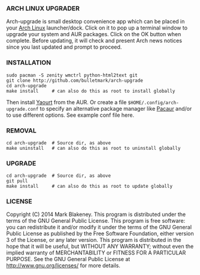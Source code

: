 ### ARCH LINUX UPGRADER

Arch-upgrade is small desktop convenience app which can be placed in
your [Arch Linux](http://www.archlinux.org) launcher/dock. Click on it
to pop up a terminal window to upgrade your system and AUR packages.
Click on the OK button when complete. Before updating, it will check and
present Arch news notices since you last updated and prompt to proceed.

### INSTALLATION

    sudo pacman -S zenity wmctrl python-html2text git
    git clone http://github.com/bulletmark/arch-upgrade
    cd arch-upgrade
    make install     # can also do this as root to install globally

Then install [Yaourt](http://aur.archlinux.org/packages/yaourt/) from
the AUR. Or create a file `$HOME/.config/arch-upgrade.conf` to specify
an alternative package manager like
[Pacaur](http://aur.archlinux.org/packages/pacaur/) and/or to use
different options. See example conf file here.

### REMOVAL

    cd arch-upgrade  # Source dir, as above
    make uninstall   # can also do this as root to uninstall globally

### UPGRADE

    cd arch-upgrade  # Source dir, as above
    git pull
    make install     # can also do this as root to update globally

### LICENSE

Copyright (C) 2014 Mark Blakeney. This program is distributed under the
terms of the GNU General Public License.
This program is free software: you can redistribute it and/or modify it
under the terms of the GNU General Public License as published by the
Free Software Foundation, either version 3 of the License, or any later
version.
This program is distributed in the hope that it will be useful, but
WITHOUT ANY WARRANTY; without even the implied warranty of
MERCHANTABILITY or FITNESS FOR A PARTICULAR PURPOSE. See the GNU General
Public License at <http://www.gnu.org/licenses/> for more details.

<!-- vim: se ai syn=markdown: -->
